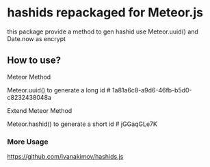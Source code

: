 
# hashids repackaged for Meteor.js

this package provide a method to gen hashid use
Meteor.uuid() and Date.now as encrypt

## How to use?

Meteor Method

Meteor.uuid() to generate a long id # 1a81a6c8-a9d6-46fb-b5d0-c8232438048a

Extend Meteor Method

Meteor.hashid() to generate a short id # jGGaqGLe7K

### More Usage

https://github.com/ivanakimov/hashids.js
